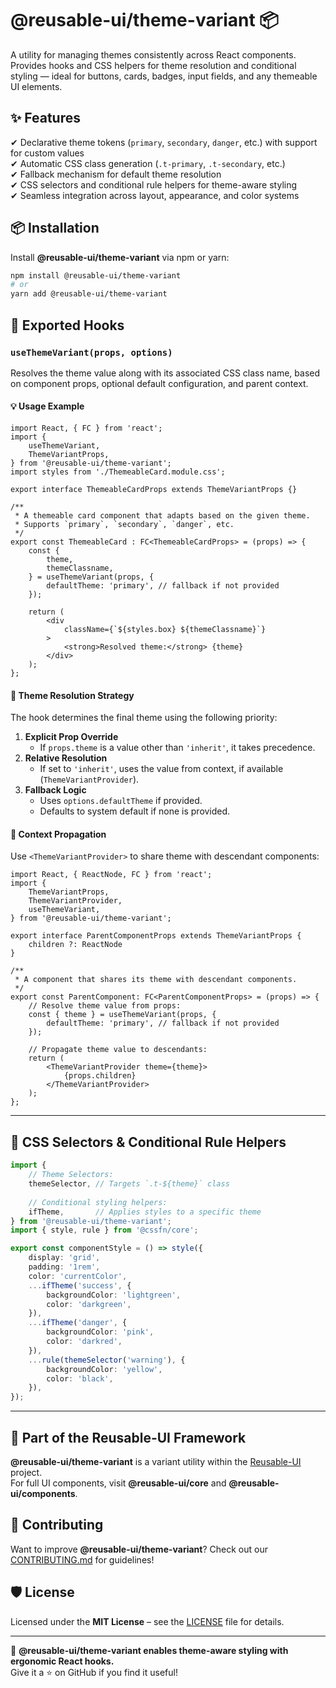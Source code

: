 # @reusable-ui/theme-variant 📦  

A utility for managing themes consistently across React components.  
Provides hooks and CSS helpers for theme resolution and conditional styling — ideal for buttons, cards, badges, input fields, and any themeable UI elements.

## ✨ Features
✔ Declarative theme tokens (`primary`, `secondary`, `danger`, etc.) with support for custom values  
✔ Automatic CSS class generation (`.t-primary`, `.t-secondary`, etc.)  
✔ Fallback mechanism for default theme resolution  
✔ CSS selectors and conditional rule helpers for theme-aware styling  
✔ Seamless integration across layout, appearance, and color systems

## 📦 Installation
Install **@reusable-ui/theme-variant** via npm or yarn:

```sh
npm install @reusable-ui/theme-variant
# or
yarn add @reusable-ui/theme-variant
```

## 🧩 Exported Hooks

### `useThemeVariant(props, options)`

Resolves the theme value along with its associated CSS class name, based on component props, optional default configuration, and parent context.

#### 💡 Usage Example

```tsx
import React, { FC } from 'react';
import {
    useThemeVariant,
    ThemeVariantProps,
} from '@reusable-ui/theme-variant';
import styles from './ThemeableCard.module.css';

export interface ThemeableCardProps extends ThemeVariantProps {}

/**
 * A themeable card component that adapts based on the given theme.
 * Supports `primary`, `secondary`, `danger`, etc.
 */
export const ThemeableCard : FC<ThemeableCardProps> = (props) => {
    const {
        theme,
        themeClassname,
    } = useThemeVariant(props, {
        defaultTheme: 'primary', // fallback if not provided
    });
    
    return (
        <div
            className={`${styles.box} ${themeClassname}`}
        >
            <strong>Resolved theme:</strong> {theme}
        </div>
    );
};
```

#### 🧠 Theme Resolution Strategy

The hook determines the final theme using the following priority:
1. **Explicit Prop Override**  
   - If `props.theme` is a value other than `'inherit'`, it takes precedence.
2. **Relative Resolution**  
   - If set to `'inherit'`, uses the value from context, if available (`ThemeVariantProvider`).
3. **Fallback Logic**  
   - Uses `options.defaultTheme` if provided.
   - Defaults to system default if none is provided.

#### 🧬 Context Propagation

Use `<ThemeVariantProvider>` to share theme with descendant components:

```tsx
import React, { ReactNode, FC } from 'react';
import {
    ThemeVariantProps,
    ThemeVariantProvider,
    useThemeVariant,
} from '@reusable-ui/theme-variant';

export interface ParentComponentProps extends ThemeVariantProps {
    children ?: ReactNode
}

/**
 * A component that shares its theme with descendant components.
 */
export const ParentComponent: FC<ParentComponentProps> = (props) => {
    // Resolve theme value from props:
    const { theme } = useThemeVariant(props, {
        defaultTheme: 'primary', // fallback if not provided
    });
    
    // Propagate theme value to descendants:
    return (
        <ThemeVariantProvider theme={theme}>
            {props.children}
        </ThemeVariantProvider>
    );
};
```

---

## 🎨 CSS Selectors & Conditional Rule Helpers

```ts
import {
    // Theme Selectors:
    themeSelector, // Targets `.t-${theme}` class
    
    // Conditional styling helpers:
    ifTheme,       // Applies styles to a specific theme
} from '@reusable-ui/theme-variant';
import { style, rule } from '@cssfn/core';

export const componentStyle = () => style({
    display: 'grid',
    padding: '1rem',
    color: 'currentColor',
    ...ifTheme('success', {
        backgroundColor: 'lightgreen',
        color: 'darkgreen',
    }),
    ...ifTheme('danger', {
        backgroundColor: 'pink',
        color: 'darkred',
    }),
    ...rule(themeSelector('warning'), {
        backgroundColor: 'yellow',
        color: 'black',
    }),
});
```

---

## 📖 Part of the Reusable-UI Framework  
**@reusable-ui/theme-variant** is a variant utility within the [Reusable-UI](https://github.com/reusable-ui/reusable-ui-monorepo) project.  
For full UI components, visit **@reusable-ui/core** and **@reusable-ui/components**.

## 🤝 Contributing  
Want to improve **@reusable-ui/theme-variant**? Check out our [CONTRIBUTING.md](./CONTRIBUTING.md) for guidelines!  

## 🛡️ License  
Licensed under the **MIT License** – see the [LICENSE](./LICENSE) file for details.  

---

🚀 **@reusable-ui/theme-variant enables theme-aware styling with ergonomic React hooks.**  
Give it a ⭐ on GitHub if you find it useful!  
